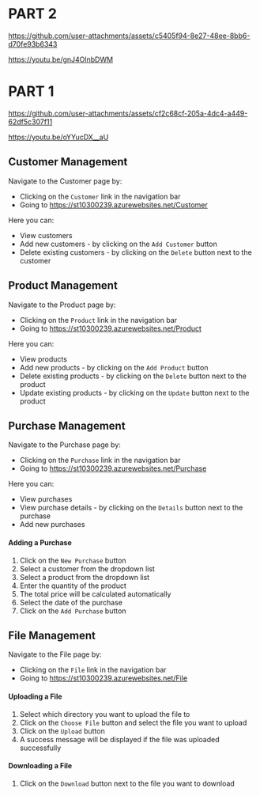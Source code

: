 # PART 2

https://github.com/user-attachments/assets/c5405f94-8e27-48ee-8bb6-d70fe93b6343


https://youtu.be/gnJ4OlnbDWM


# PART 1
https://github.com/user-attachments/assets/cf2c68cf-205a-4dc4-a449-62df5c307f11


https://youtu.be/oYYucDX__aU
## Customer Management ##
Navigate to the Customer page by:
- Clicking on the `Customer` link in the navigation bar
- Going to https://st10300239.azurewebsites.net/Customer

Here you can:
- View customers
- Add new customers - by clicking on the `Add Customer` button
- Delete existing customers - by clicking on the `Delete` button next to the customer

## Product Management ##
Navigate to the Product page by:
- Clicking on the `Product` link in the navigation bar
- Going to https://st10300239.azurewebsites.net/Product 

Here you can:
- View products
- Add new products - by clicking on the `Add Product` button
- Delete existing products - by clicking on the `Delete` button next to the product
- Update existing products - by clicking on the `Update` button next to the product

## Purchase Management ##
Navigate to the Purchase page by:
- Clicking on the `Purchase` link in the navigation bar
- Going to https://st10300239.azurewebsites.net/Purchase 

Here you can:
- View purchases
- View purchase details - by clicking on the `Details` button next to the purchase
- Add new purchases

#### Adding a Purchase ####
1. Click on the `New Purchase` button
1. Select a customer from the dropdown list
1. Select a product from the dropdown list
1. Enter the quantity of the product
1. The total price will be calculated automatically
1. Select the date of the purchase
1. Click on the `Add Purchase` button


## File Management ##
Navigate to the File page by:
- Clicking on the `File` link in the navigation bar
- Going to https://st10300239.azurewebsites.net/File
#### Uploading a File ####
1. Select which directory you want to upload the file to
1. Click on the `Choose File` button and select the file you want to upload
1. Click on the `Upload` button
1. A success message will be displayed if the file was uploaded successfully
#### Downloading a File ####
1. Click on the `Download` button next to the file you want to download

